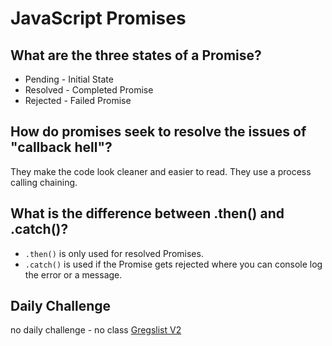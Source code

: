# JavaScript Promises

## What are the three states of a Promise?

* Pending - Initial State
* Resolved - Completed Promise
* Rejected - Failed Promise

## How do promises seek to resolve the issues of "callback hell"?

They make the code look cleaner and easier to read. They use a process calling chaining.

## What is the difference between .then() and .catch()?

* ```.then()``` is only used for resolved Promises.
* ```.catch()``` is used if the Promise gets rejected where you can console log the error or a message.

## Daily Challenge 
no daily challenge - no class
[Gregslist V2 ](https://derekshain.github.io/gregslist/)